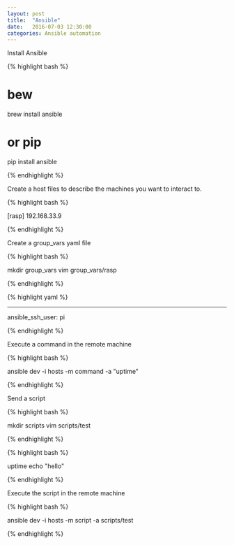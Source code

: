 ```yaml
---
layout: post
title:  "Ansible"
date:   2016-07-03 12:30:00
categories: Ansible automation
---
```


Install Ansible

{% highlight bash %}

# bew
brew install ansible

# or pip
pip install ansible

{% endhighlight %}


Create a host files to describe the machines you want to interact to.

{% highlight bash %}

[rasp]
192.168.33.9

{% endhighlight %}


Create a group_vars yaml file

{% highlight bash %}

mkdir group_vars
vim group_vars/rasp

{% endhighlight %}


{% highlight yaml %}

---
ansible_ssh_user: pi

{% endhighlight %}


Execute a command in the remote machine

{% highlight bash %}

ansible dev -i hosts -m command -a "uptime"

{% endhighlight %}


Send a script

{% highlight bash %}

mkdir scripts
vim scripts/test

{% endhighlight %}


{% highlight bash %}

uptime
echo "hello"

{% endhighlight %}


Execute the script in the remote machine

{% highlight bash %}

ansible dev -i hosts -m script -a scripts/test

{% endhighlight %}

